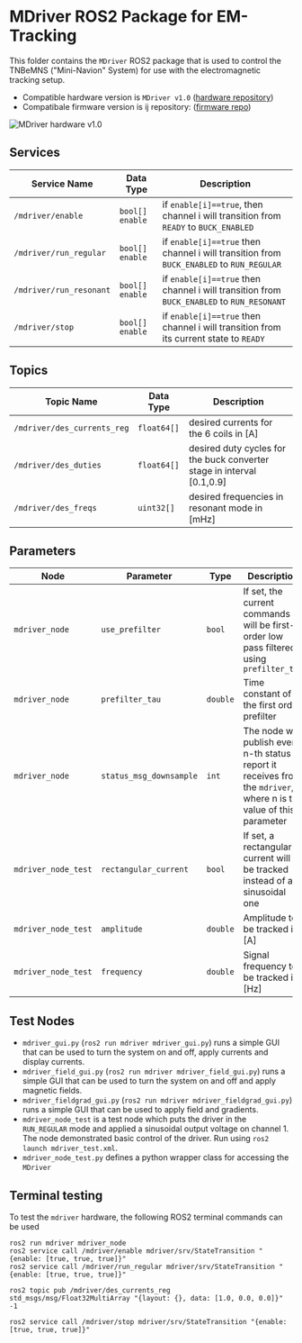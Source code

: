 # MDriver ROS2 Package for EM-Tracking

This folder contains the `MDriver` ROS2 package that is used to control the TNBeMNS ("Mini-Navion" System) for use with the electromagnetic tracking setup.

* Compatible hardware version is `MDriver v1.0` ([hardware repository](https://github.com/dvarx/mdriver_hw))
* Compatibale firmware version is ij repository: ([firmware repo](https://github.com/dvarx/mdriver_emtracking_fw.git))

![MDriver hardware v1.0](img/emtracking_driver_hw.jpg)

## Services

| Service Name        | Data Type | Description                               |
| ------------------- | --------- | ----------------------------------------- |
| `/mdriver/enable`      | `bool[] enable`    | if `enable[i]==true`, then channel i will transition from `READY` to `BUCK_ENABLED` |
| `/mdriver/run_regular`        | `bool[] enable`    | if `enable[i]==true` then channel i will transition from `BUCK_ENABLED` to `RUN_REGULAR`|
| `/mdriver/run_resonant` | `bool[] enable`    | if `enable[i]==true` then channel i will transition from `BUCK_ENABLED` to `RUN_RESONANT` |
| `/mdriver/stop` | `bool[] enable`    | if `enable[i]==true` then channel i will transition from its current state to `READY` |

## Topics

| Topic Name               | Data Type    | Description                                                  |
| ------------------------ | ------------ | ------------------------------------------------------------ |
| `/mdriver/des_currents_reg` | `float64[]` | desired currents for the 6 coils in [A] |
| `/mdriver/des_duties` | `float64[]` | desired duty cycles for the buck converter stage in interval [0.1,0.9] |
| `/mdriver/des_freqs` | `uint32[]` | desired frequencies in resonant mode in [mHz] |

## Parameters

| Node | Parameter | Type | Description |
|---|---|---|---|
| `mdriver_node` | `use_prefilter` | `bool` | If set, the current commands will be first-order low pass filtered using `prefilter_tau` |
| `mdriver_node` | `prefilter_tau` | `double` | Time constant of the first order prefilter |
| `mdriver_node` | `status_msg_downsample` | `int` | The node will publish every n-th status report it receives from the `mdriver`, where n is the value of this parameter |
| `mdriver_node_test` | `rectangular_current` | `bool` | If set, a rectangular current will be tracked instead of a sinusoidal one |
| `mdriver_node_test` | `amplitude` | `double` | Amplitude to be tracked in [A] |
| `mdriver_node_test` | `frequency` | `double` | Signal frequency to be tracked in [Hz] |


## Test Nodes

- `mdriver_gui.py` (`ros2 run mdriver mdriver_gui.py`) runs a simple GUI that can be used to turn the system on and off, apply currents and display currents.
- `mdriver_field_gui.py` (`ros2 run mdriver mdriver_field_gui.py`) runs a simple GUI that can be used to turn the system on and off and apply magnetic fields.
- `mdriver_fieldgrad_gui.py` (`ros2 run mdriver mdriver_fieldgrad_gui.py`) runs a simple GUI that can be used to apply field and gradients.
- `mdriver_node_test` is a test node which puts the driver in the `RUN_REGULAR` mode and applied a sinusoidal output voltage on channel 1. The node demonstrated basic control of the driver. Run using `ros2 launch mdriver_test.xml`.
- `mdriver_node_test.py` defines a python wrapper class for accessing the `MDriver`

## Terminal testing
To test the `mdriver` hardware, the following ROS2 terminal commands can be used

    ros2 run mdriver mdriver_node
    ros2 service call /mdriver/enable mdriver/srv/StateTransition "{enable: [true, true, true]}"
    ros2 service call /mdriver/run_regular mdriver/srv/StateTransition "{enable: [true, true, true]}"

    ros2 topic pub /mdriver/des_currents_reg std_msgs/msg/Float32MultiArray "{layout: {}, data: [1.0, 0.0, 0.0]}" -1

    ros2 service call /mdriver/stop mdriver/srv/StateTransition "{enable: [true, true, true]}"
